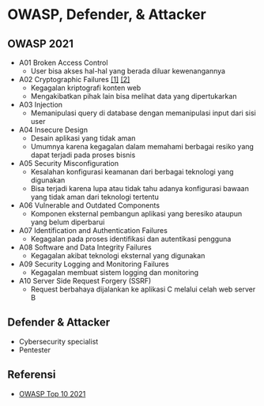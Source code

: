 # OWASP, Defender, & Attacker

## OWASP 2021
- A01 Broken Access Control
  - User bisa akses hal-hal yang berada diluar kewenangannya
- A02 Cryptographic Failures [\[1\]](https://crashtest-security.com/owasp-cryptographic-failures/) [\[2\]](https://www.cloudflare.com/learning/ssl/why-use-https/)
  - Kegagalan kriptografi konten web
  - Mengakibatkan pihak lain bisa melihat data yang dipertukarkan
- A03 Injection
  - Memanipulasi query di database dengan memanipulasi input dari sisi user
- A04 Insecure Design
  - Desain aplikasi yang tidak aman
  - Umumnya karena kegagalan dalam memahami berbagai resiko yang dapat terjadi pada proses bisnis
- A05 Security Misconfiguration
  - Kesalahan konfigurasi keamanan dari berbagai teknologi yang digunakan
  - Bisa terjadi karena lupa atau tidak tahu adanya konfigurasi bawaan yang tidak aman dari teknologi tertentu
- A06 Vulnerable and Outdated Components
  - Komponen eksternal pembangun aplikasi yang beresiko ataupun yang belum diperbarui
- A07 Identification and Authentication Failures
  - Kegagalan pada proses identifikasi dan autentikasi pengguna
- A08 Software and Data Integrity Failures
  - Kegagalan akibat teknologi eksternal yang digunakan
- A09 Security Logging and Monitoring Failures
  - Kegagalan membuat sistem logging dan monitoring
- A10 Server Side Request Forgery (SSRF)
  - Request berbahaya dijalankan ke aplikasi C melalui celah web server B

## Defender & Attacker
- Cybersecurity specialist
- Pentester

## Referensi
- [OWASP Top 10 2021](https://owasp.org/Top10/)
